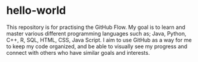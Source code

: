 # hello-world
This repository is for practising the GitHub Flow.
My goal is to learn and master various different programming languages such as; Java, Python, C++, R, SQL, HTML, CSS, Java Script. 
I aim to use GitHub as a way for me to keep my code organized, and be able to visually see my progress and connect with others who have similar goals and interests.
